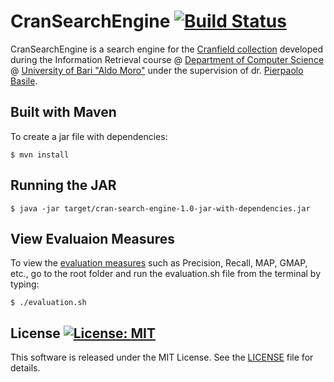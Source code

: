 # CranSearchEngine [![Build Status](https://travis-ci.org/dmeoli/CranSearchEngine.svg?branch=master)](https://travis-ci.org/dmeoli/CranSearchEngine)

CranSearchEngine is a search engine for the [Cranfield collection](http://ir.dcs.gla.ac.uk/resources/test_collections/cran) 
developed during the Information Retrieval course @ [Department of Computer Science](http://www.uniba.it/ricerca/dipartimenti/informatica) 
@ [University of Bari "Aldo Moro"](http://www.uniba.it/) under the supervision of dr. [Pierpaolo Basile](http://www.di.uniba.it/~swap/index.php?n=Membri.Basile).

## Built with Maven

To create a jar file with dependencies:

```
$ mvn install
```

## Running the JAR

```
$ java -jar target/cran-search-engine-1.0-jar-with-dependencies.jar
```

## View Evaluaion Measures

To view the [evaluation measures](https://en.wikipedia.org/wiki/Information_retrieval#Performance_and_correctness_measures) 
such as Precision, Recall, MAP, GMAP, etc., go to the root folder and run the evaluation.sh file from the terminal by typing:

```
$ ./evaluation.sh
```

## License [![License: MIT](https://img.shields.io/badge/License-MIT-yellow.svg)](https://opensource.org/licenses/MIT)

This software is released under the MIT License. See the [LICENSE](LICENSE) file for details.
